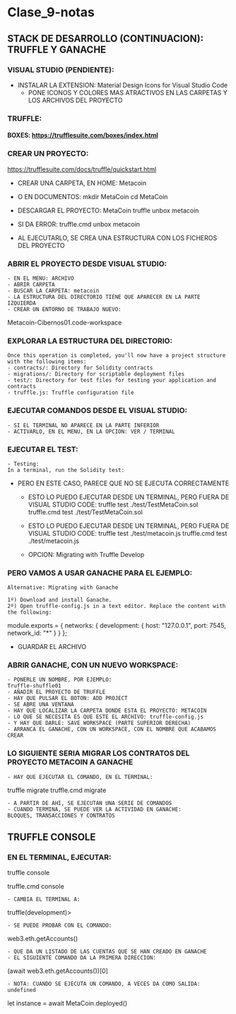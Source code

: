 # Clase_9-notas

## STACK DE DESARROLLO (CONTINUACION): TRUFFLE Y GANACHE


### VISUAL STUDIO (PENDIENTE):
- INSTALAR LA EXTENSION: Material Design Icons for Visual Studio Code
	- PONE ICONOS Y COLORES MAS ATRACTIVOS EN LAS CARPETAS Y LOS ARCHIVOS DEL PROYECTO


### TRUFFLE:
#### BOXES: https://trufflesuite.com/boxes/index.html

###  CREAR UN PROYECTO:
https://trufflesuite.com/docs/truffle/quickstart.html
	
  - CREAR UNA CARPETA, EN HOME: Metacoin
	
  - O EN DOCUMENTOS:
mkdir MetaCoin
cd MetaCoin
	
  - DESCARGAR EL PROYECTO: MetaCoin
truffle unbox metacoin
	
  - SI DA ERROR:
truffle.cmd unbox metacoin
	
  - AL EJECUTARLO, SE CREA UNA ESTRUCTURA CON LOS FICHEROS DEL PROYECTO

### ABRIR EL PROYECTO DESDE VISUAL STUDIO:
	- EN EL MENU: ARCHIVO
	- ABRIR CARPETA
	- BUSCAR LA CARPETA: metacoin
	- LA ESTRUCTURA DEL DIRECTORIO TIENE QUE APARECER EN LA PARTE IZQUIERDA
	- CREAR UN ENTORNO DE TRABAJO NUEVO:
Metacoin-Cibernos01.code-workspace

### EXPLORAR LA ESTRUCTURA DEL DIRECTORIO:
	Once this operation is completed, you'll now have a project structure with the following items:
    - contracts/: Directory for Solidity contracts
    - migrations/: Directory for scriptable deployment files
    - test/: Directory for test files for testing your application and contracts
    - truffle.js: Truffle configuration file

### EJECUTAR COMANDOS DESDE EL VISUAL STUDIO:
	- SI EL TERMINAL NO APARECE EN LA PARTE INFERIOR
	- ACTIVARLO, EN EL MENU, EN LA OPCION: VER / TERMINAL
	
### EJECUTAR EL TEST:
	- Testing:
    In a terminal, run the Solidity test:
  - PERO EN ESTE CASO, PARECE QUE NO SE EJECUTA CORRECTAMENTE

	- ESTO LO PUEDO EJECUTAR DESDE UN TERMINAL, PERO FUERA DE VISUAL STUDIO CODE:
truffle test ./test/TestMetaCoin.sol
truffle.cmd test ./test/TestMetaCoin.sol

	- ESTO LO PUEDO EJECUTAR DESDE UN TERMINAL, PERO FUERA DE VISUAL STUDIO CODE:
truffle test ./test/metacoin.js
truffle.cmd test ./test/metacoin.js

	- OPCION: Migrating with Truffle Develop
  
### PERO VAMOS A USAR GANACHE PARA EL EJEMPLO:
	Alternative: Migrating with Ganache

	1º) Download and install Ganache.
	2º) Open truffle-config.js in a text editor. Replace the content with the following:
  
module.exports = {
  networks: {
    development: {
      host: "127.0.0.1",
      port: 7545,
      network_id: "*"
    }
  }
};
	
  - GUARDAR EL ARCHIVO

### ABRIR GANACHE, CON UN NUEVO WORKSPACE:
	- PONERLE UN NOMBRE, POR EJEMPLO:
	Truffle-shuffle01
	- AÑADIR EL PROYECTO DE TRUFFLE
	- HAY QUE PULSAR EL BOTON: ADD PROJECT
	- SE ABRE UNA VENTANA
	- HAY QUE LOCALIZAR LA CARPETA DONDE ESTA EL PROYECTO: METACOIN
	- LO QUE SE NECESITA ES QUE ESTE EL ARCHIVO: truffle-config.js
	- Y HAY QUE DARLE: SAVE WORKSPACE (PARTE SUPERIOR DERECHA)
	- ARRANCA EL GANACHE, CON UN WORKSPACE, CON EL NOMBRE QUE ACABAMOS CREAR

###	LO SIGUIENTE SERIA MIGRAR LOS CONTRATOS DEL PROYECTO METACOIN A GANACHE

	- HAY QUE EJECUTAR EL COMANDO, EN EL TERMINAL:
truffle migrate
truffle.cmd migrate

	- A PARTIR DE AHI, SE EJECUTAN UNA SERIE DE COMANDOS
	- CUANDO TERMINA, SE PUEDE VER LA ACTIVIDAD EN GANACHE:
	BLOQUES, TRANSACCIONES Y CONTRATOS
  
## TRUFFLE CONSOLE
### EN EL TERMINAL, EJECUTAR:

truffle console

truffle.cmd console

	- CAMBIA EL TERMINAL A: 
truffle(development)>

	- SE PUEDE PROBAR CON EL COMANDO:
web3.eth.getAccounts()

	- QUE DA UN LISTADO DE LAS CUENTAS QUE SE HAN CREADO EN GANACHE
	- EL SIGUIENTE COMANDO DA LA PRIMERA DIRECCION:

(await web3.eth.getAccounts())[0]

	- NOTA: CUANDO SE EJECUTA UN COMANDO, A VECES DA COMO SALIDA: undefined

let instance = await MetaCoin.deployed()


